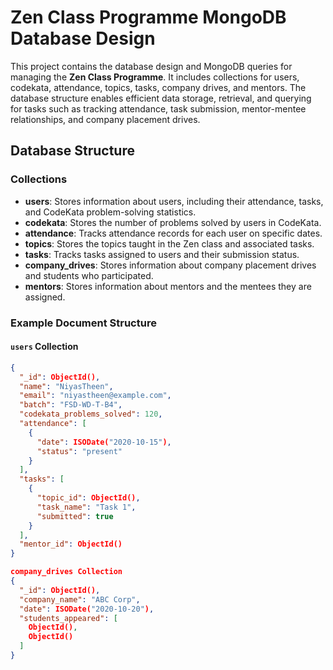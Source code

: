 # Zen Class Programme MongoDB Database Design

This project contains the database design and MongoDB queries for managing the **Zen Class Programme**. It includes collections for users, codekata, attendance, topics, tasks, company drives, and mentors. The database structure enables efficient data storage, retrieval, and querying for tasks such as tracking attendance, task submission, mentor-mentee relationships, and company placement drives.

## Database Structure

### Collections

- **users**: Stores information about users, including their attendance, tasks, and CodeKata problem-solving statistics.
- **codekata**: Stores the number of problems solved by users in CodeKata.
- **attendance**: Tracks attendance records for each user on specific dates.
- **topics**: Stores the topics taught in the Zen class and associated tasks.
- **tasks**: Tracks tasks assigned to users and their submission status.
- **company_drives**: Stores information about company placement drives and students who participated.
- **mentors**: Stores information about mentors and the mentees they are assigned.

### Example Document Structure

#### `users` Collection
```json
{
  "_id": ObjectId(),
  "name": "NiyasTheen",
  "email": "niyastheen@example.com",
  "batch": "FSD-WD-T-B4",
  "codekata_problems_solved": 120,
  "attendance": [
    {
      "date": ISODate("2020-10-15"),
      "status": "present"
    }
  ],
  "tasks": [
    {
      "topic_id": ObjectId(),
      "task_name": "Task 1",
      "submitted": true
    }
  ],
  "mentor_id": ObjectId()
}

company_drives Collection
{
  "_id": ObjectId(),
  "company_name": "ABC Corp",
  "date": ISODate("2020-10-20"),
  "students_appeared": [
    ObjectId(),
    ObjectId()
  ]
}
